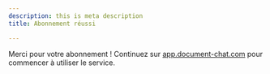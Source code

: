 ```yaml
---
description: this is meta description
title: Abonnement réussi

---
```

Merci pour votre abonnement ! Continuez sur [app.document-chat.com](https://app.document-chat.com) pour commencer à utiliser le service.
